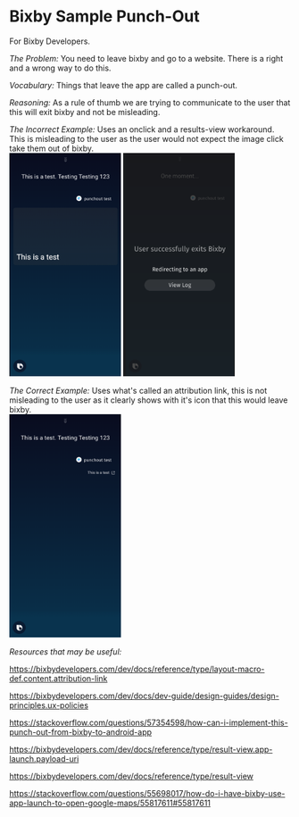 # Bixby Sample Punch-Out

For Bixby Developers.  

*The Problem:* You need to leave bixby and go to a website. There is a right and a wrong way to do this.  

*Vocabulary:* Things that leave the app are called a punch-out.  

*Reasoning:* As a rule of thumb we are trying to communicate to the user that this will exit bixby and not be misleading.  

*The Incorrect Example:* Uses an onclick and a results-view workaround. This is misleading to the user as the user would not expect the image click take them out of bixby.    
<img src="https://github.com/michaelbrave/Bixby_Sample_Punch-Out/blob/master/incorrect1.png" width="200" height="400">
<img src="https://github.com/michaelbrave/Bixby_Sample_Punch-Out/blob/master/incorrect2.png" width="200" height="400">

*The Correct Example:* Uses what's called an attribution link, this is not misleading to the user as it clearly shows with it's icon that this would leave bixby.  
<img src="https://github.com/michaelbrave/Bixby_Sample_Punch-Out/blob/master/correct.png" width="200" height="400"> 

*Resources that may be useful:*  

https://bixbydevelopers.com/dev/docs/reference/type/layout-macro-def.content.attribution-link  

https://bixbydevelopers.com/dev/docs/dev-guide/design-guides/design-principles.ux-policies  

https://stackoverflow.com/questions/57354598/how-can-i-implement-this-punch-out-from-bixby-to-android-app  

https://bixbydevelopers.com/dev/docs/reference/type/result-view.app-launch.payload-uri  

https://bixbydevelopers.com/dev/docs/reference/type/result-view  

https://stackoverflow.com/questions/55698017/how-do-i-have-bixby-use-app-launch-to-open-google-maps/55817611#55817611  
